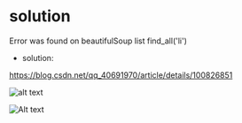 # solution

Error was found on beautifulSoup list find_all('li')

* solution:

https://blog.csdn.net/qq_40691970/article/details/100826851


![alt text](http://url/to/img.png)

![Alt text](relative/path/to/img.jpg?raw=true "Title")
